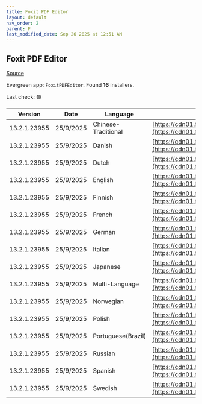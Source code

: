 ```yaml
---
title: Foxit PDF Editor
layout: default
nav_order: 2
parent: F
last_modified_date: Sep 26 2025 at 12:51 AM
---
```


## Foxit PDF Editor

[Source](https://www.foxit.com/pdf-editor/)

Evergreen app: `FoxitPDFEditor`. Found **16** installers.

Last check: 🟢

| Version      | Date      | Language            | URI                                                                                                                                                                                                                                |
| ------------ | --------- | ------------------- | ---------------------------------------------------------------------------------------------------------------------------------------------------------------------------------------------------------------------------------- |
| 13.2.1.23955 | 25/9/2025 | Chinese-Traditional | [https://cdn01.foxitsoftware.com/product/phantomPDF/desktop/win/13.2.1/FoxitPDFEditor1321_L10N_Setup_Website.msi](https://cdn01.foxitsoftware.com/product/phantomPDF/desktop/win/13.2.1/FoxitPDFEditor1321_L10N_Setup_Website.msi) |
| 13.2.1.23955 | 25/9/2025 | Danish              | [https://cdn01.foxitsoftware.com/product/phantomPDF/desktop/win/13.2.1/FoxitPDFEditor1321_L10N_Setup_Website.msi](https://cdn01.foxitsoftware.com/product/phantomPDF/desktop/win/13.2.1/FoxitPDFEditor1321_L10N_Setup_Website.msi) |
| 13.2.1.23955 | 25/9/2025 | Dutch               | [https://cdn01.foxitsoftware.com/product/phantomPDF/desktop/win/13.2.1/FoxitPDFEditor1321_L10N_Setup_Website.msi](https://cdn01.foxitsoftware.com/product/phantomPDF/desktop/win/13.2.1/FoxitPDFEditor1321_L10N_Setup_Website.msi) |
| 13.2.1.23955 | 25/9/2025 | English             | [https://cdn01.foxitsoftware.com/product/phantomPDF/desktop/win/13.2.1/FoxitPDFEditor1321_L10N_Setup_Website.msi](https://cdn01.foxitsoftware.com/product/phantomPDF/desktop/win/13.2.1/FoxitPDFEditor1321_L10N_Setup_Website.msi) |
| 13.2.1.23955 | 25/9/2025 | Finnish             | [https://cdn01.foxitsoftware.com/product/phantomPDF/desktop/win/13.2.1/FoxitPDFEditor1321_L10N_Setup_Website.msi](https://cdn01.foxitsoftware.com/product/phantomPDF/desktop/win/13.2.1/FoxitPDFEditor1321_L10N_Setup_Website.msi) |
| 13.2.1.23955 | 25/9/2025 | French              | [https://cdn01.foxitsoftware.com/product/phantomPDF/desktop/win/13.2.1/FoxitPDFEditor1321_L10N_Setup_Website.msi](https://cdn01.foxitsoftware.com/product/phantomPDF/desktop/win/13.2.1/FoxitPDFEditor1321_L10N_Setup_Website.msi) |
| 13.2.1.23955 | 25/9/2025 | German              | [https://cdn01.foxitsoftware.com/product/phantomPDF/desktop/win/13.2.1/FoxitPDFEditor1321_L10N_Setup_Website.msi](https://cdn01.foxitsoftware.com/product/phantomPDF/desktop/win/13.2.1/FoxitPDFEditor1321_L10N_Setup_Website.msi) |
| 13.2.1.23955 | 25/9/2025 | Italian             | [https://cdn01.foxitsoftware.com/product/phantomPDF/desktop/win/13.2.1/FoxitPDFEditor1321_L10N_Setup_Website.msi](https://cdn01.foxitsoftware.com/product/phantomPDF/desktop/win/13.2.1/FoxitPDFEditor1321_L10N_Setup_Website.msi) |
| 13.2.1.23955 | 25/9/2025 | Japanese            | [https://cdn01.foxitsoftware.com/product/phantomPDF/desktop/win/13.2.1/FoxitPDFEditor1321_L10N_Setup_Website.msi](https://cdn01.foxitsoftware.com/product/phantomPDF/desktop/win/13.2.1/FoxitPDFEditor1321_L10N_Setup_Website.msi) |
| 13.2.1.23955 | 25/9/2025 | Multi-Language      | [https://cdn01.foxitsoftware.com/product/phantomPDF/desktop/win/13.2.1/FoxitPDFEditor1321_L10N_Setup_Website.msi](https://cdn01.foxitsoftware.com/product/phantomPDF/desktop/win/13.2.1/FoxitPDFEditor1321_L10N_Setup_Website.msi) |
| 13.2.1.23955 | 25/9/2025 | Norwegian           | [https://cdn01.foxitsoftware.com/product/phantomPDF/desktop/win/13.2.1/FoxitPDFEditor1321_L10N_Setup_Website.msi](https://cdn01.foxitsoftware.com/product/phantomPDF/desktop/win/13.2.1/FoxitPDFEditor1321_L10N_Setup_Website.msi) |
| 13.2.1.23955 | 25/9/2025 | Polish              | [https://cdn01.foxitsoftware.com/product/phantomPDF/desktop/win/13.2.1/FoxitPDFEditor1321_L10N_Setup_Website.msi](https://cdn01.foxitsoftware.com/product/phantomPDF/desktop/win/13.2.1/FoxitPDFEditor1321_L10N_Setup_Website.msi) |
| 13.2.1.23955 | 25/9/2025 | Portuguese(Brazil)  | [https://cdn01.foxitsoftware.com/product/phantomPDF/desktop/win/13.2.1/FoxitPDFEditor1321_L10N_Setup_Website.msi](https://cdn01.foxitsoftware.com/product/phantomPDF/desktop/win/13.2.1/FoxitPDFEditor1321_L10N_Setup_Website.msi) |
| 13.2.1.23955 | 25/9/2025 | Russian             | [https://cdn01.foxitsoftware.com/product/phantomPDF/desktop/win/13.2.1/FoxitPDFEditor1321_L10N_Setup_Website.msi](https://cdn01.foxitsoftware.com/product/phantomPDF/desktop/win/13.2.1/FoxitPDFEditor1321_L10N_Setup_Website.msi) |
| 13.2.1.23955 | 25/9/2025 | Spanish             | [https://cdn01.foxitsoftware.com/product/phantomPDF/desktop/win/13.2.1/FoxitPDFEditor1321_L10N_Setup_Website.msi](https://cdn01.foxitsoftware.com/product/phantomPDF/desktop/win/13.2.1/FoxitPDFEditor1321_L10N_Setup_Website.msi) |
| 13.2.1.23955 | 25/9/2025 | Swedish             | [https://cdn01.foxitsoftware.com/product/phantomPDF/desktop/win/13.2.1/FoxitPDFEditor1321_L10N_Setup_Website.msi](https://cdn01.foxitsoftware.com/product/phantomPDF/desktop/win/13.2.1/FoxitPDFEditor1321_L10N_Setup_Website.msi) |

